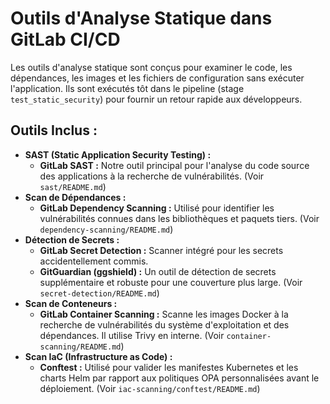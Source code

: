 # Outils d'Analyse Statique dans GitLab CI/CD

Les outils d'analyse statique sont conçus pour examiner le code, les dépendances, les images et les fichiers de configuration sans exécuter l'application. Ils sont exécutés tôt dans le pipeline (stage `test_static_security`) pour fournir un retour rapide aux développeurs.

## Outils Inclus :

* **SAST (Static Application Security Testing) :**
    * **GitLab SAST :** Notre outil principal pour l'analyse du code source des applications à la recherche de vulnérabilités. (Voir `sast/README.md`)
* **Scan de Dépendances :**
    * **GitLab Dependency Scanning :** Utilisé pour identifier les vulnérabilités connues dans les bibliothèques et paquets tiers. (Voir `dependency-scanning/README.md`)
* **Détection de Secrets :**
    * **GitLab Secret Detection :** Scanner intégré pour les secrets accidentellement commis.
    * **GitGuardian (ggshield) :** Un outil de détection de secrets supplémentaire et robuste pour une couverture plus large. (Voir `secret-detection/README.md`)
* **Scan de Conteneurs :**
    * **GitLab Container Scanning :** Scanne les images Docker à la recherche de vulnérabilités du système d'exploitation et des dépendances. Il utilise Trivy en interne. (Voir `container-scanning/README.md`)
* **Scan IaC (Infrastructure as Code) :**
    * **Conftest :** Utilisé pour valider les manifestes Kubernetes et les charts Helm par rapport aux politiques OPA personnalisées avant le déploiement. (Voir `iac-scanning/conftest/README.md`)
